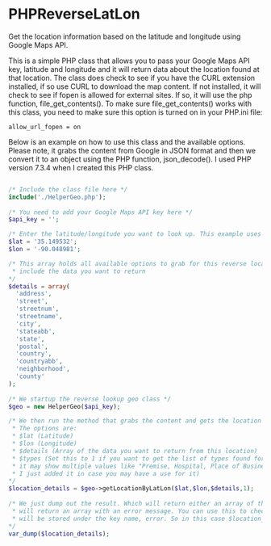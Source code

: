 # PHPReverseLatLon
Get the location information based on the latitude and longitude using Google Maps API.

This is a simple PHP class that allows you to pass your Google Maps API key, latitude and longitude and it will return data about the location found at that location. The class does check to see if you have the CURL extension installed, if so use CURL to download the map content. If not installed, it will check to see if fopen is allowed for external sites. If so, it will use the php function, file_get_contents(). To make sure file_get_contents() works with this class, you need to make sure this option is turned on in your PHP.ini file:

```
allow_url_fopen = on
```

Below is an example on how to use this class and the available options. Please note, it grabs the content from Google in JSON format and then we convert it to an object using the PHP function, json_decode(). I used PHP version 7.3.4 when I created this PHP class.

```php

/* Include the class file here */
include('./HelperGeo.php');
    
/* You need to add your Google Maps API key here */
$api_key = '';

/* Enter the latitude/longitude you want to look up. This example uses Memphis, Tennessee */
$lat = '35.149532';
$lon = '-90.048981';

/* This array holds all available options to grab for this reverse location lookup. Only
 * include the data you want to return
*/
$details = array(
  'address',
  'street',
  'streetnum',
  'streetname',
  'city',
  'stateabb',
  'state',
  'postal',
  'country',
  'countryabb',
  'neighborhood',
  'county'
);
    
/* We startup the reverse lookup geo class */
$geo = new HelperGeo($api_key);

/* We then run the method that grabs the content and gets the location data you are requesting.
 * The options are:
 * $lat (Latitude)
 * $lon (Longitude)
 * $details (Array of the data you want to return from this location)
 * $types (Set this to 1 if you want to get the list of types found for this location. For example
 * it may show multiple values like "Premise, Hospital, Place of Business" etc. This is not needed,
 * I just added it in case you may have a use for it)
*/
$location_details = $geo->getLocationByLatLon($lat,$lon,$details,1);
    
/* We just dump out the result. Which will return either an array of the data you requested or it
 * will return an array with an error message. You can use this to check for an error or not. It
 * will be stored under the key name, error. So in this case $location_details['error']
*/
var_dump($location_details);
```

